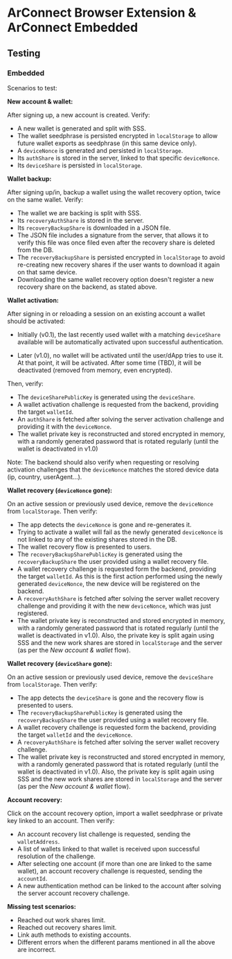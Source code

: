# ArConnect Browser Extension & ArConnect Embedded

## Testing

### Embedded

Scenarios to test:

**New account & wallet:**

After signing up, a new account is created. Verify:

- A new wallet is generated and split with SSS.
- The wallet seedphrase is persisted encrypted in `localStorage` to allow future wallet exports as seedphrase (in this
  same device only).
- A `deviceNonce` is generated and persisted in `localStorage`.
- Its `authShare` is stored in the server, linked to that specific `deviceNonce`.
- Its `deviceShare` is persisted in `localStorage`.

**Wallet backup:**

After signing up/in, backup a wallet using the wallet recovery option, twice on the same wallet. Verify:

- The wallet we are backing is split with SSS.
- Its `recoveryAuthShare` is stored in the server.
- Its `recoveryBackupShare` is downloaded in a JSON file.
- The JSON file includes a signature from the server, that allows it to verify this file was once filed even after the
  recovery share is deleted from the DB.
- The `recoveryBackupShare` is persisted encrypted in `localStorage` to avoid re-creating new recovery shares if the
  user wants to download it again on that same device.
- Downloading the same wallet recovery option doesn't register a new recovery share on the backend, as stated above.

**Wallet activation:**

After signing in or reloading a session on an existing account a wallet should be activated:

- Initially (v0.1), the last recently used wallet with a matching `deviceShare` available will be automatically
  activated upon successful authentication.

- Later (v1.0), no wallet will be activated until the user/dApp tries to use it. At that point, it will be activated.
  After some time (TBD), it will be deactivated (removed from memory, even encrypted).

Then, verify:

- The `deviceSharePublicKey` is generated using the `deviceShare`.
- A wallet activation challenge is requested from the backend, providing the target `walletId`.
- An `authShare` is fetched after solving the server activation challenge and providing it with the `deviceNonce`.
- The wallet private key is reconstructed and stored encrypted in memory, with a randomly generated password that is
  rotated regularly (until the wallet is deactivated in v1.0)

Note: The backend should also verify when requesting or resolving activation challenges that the `deviceNonce` matches
the stored device data (ip, country, userAgent...).

**Wallet recovery (`deviceNonce` gone):**

On an active session or previously used device, remove the `deviceNonce` from `localStorage`. Then verify:

- The app detects the `deviceNonce` is gone and re-generates it.
- Trying to activate a wallet will fail as the newly generated `deviceNonce` is not linked to any of the existing shares
  stored in the DB.
- The wallet recovery flow is presented to users.
- The `recoveryBackupSharePublicKey` is generated using the `recoveryBackupShare` the user provided using a wallet
  recovery file.
- A wallet recovery challenge is requested form the backend, providing the target `walletId`. As this is the first
  action performed using the newly generated `deviceNonce`, the new device will be registered on the backend.
- A `recoveryAuthShare` is fetched after solving the server wallet recovery challenge and providing it with the new
  `deviceNonce`, which was just registered.
- The wallet private key is reconstructed and stored encrypted in memory, with a randomly generated password that is
  rotated regularly (until the wallet is deactivated in v1.0). Also, the private key is split again using SSS and the
  new work shares are stored in `localStorage` and the server (as per the _New account & wallet_ flow).

**Wallet recovery (`deviceShare` gone):**

On an active session or previously used device, remove the `deviceShare` from `localStorage`. Then verify:

- The app detects the `deviceShare` is gone and the recovery flow is presented to users.
- The `recoveryBackupSharePublicKey` is generated using the `recoveryBackupShare` the user provided using a wallet
  recovery file.
- A wallet recovery challenge is requested form the backend, providing the target `walletId` and the `deviceNonce`.
- A `recoveryAuthShare` is fetched after solving the server wallet recovery challenge.
- The wallet private key is reconstructed and stored encrypted in memory, with a randomly generated password that is
  rotated regularly (until the wallet is deactivated in v1.0). Also, the private key is split again using SSS and the
  new work shares are stored in `localStorage` and the server (as per the _New account & wallet_ flow).

**Account recovery:**

Click on the account recovery option, import a wallet seedphrase or private key linked to an account. Then verify:

- An account recovery list challenge is requested, sending the `walletAddress`.
- A list of wallets linked to that wallet is received upon successful resolution of the challenge.
- After selecting one account (if more than one are linked to the same wallet), an account recovery challenge is
  requested, sending the `accountId`.
- A new authentication method can be linked to the account after solving the server account recovery challenge.

**Missing test scenarios:**

- Reached out work shares limit.
- Reached out recovery shares limit.
- Link auth methods to existing accounts.
- Different errors when the different params mentioned in all the above are incorrect.
